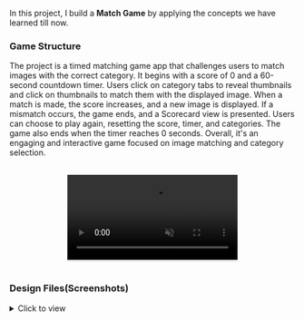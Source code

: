 In this project, I build a **Match Game** by applying the concepts we have learned till now.
### Game Structure

The project is a timed matching game app that challenges users to match images with the correct category. It begins with a score of 0 and a 60-second countdown timer. Users click on category tabs to reveal thumbnails and click on thumbnails to match them with the displayed image. When a match is made, the score increases, and a new image is displayed. If a mismatch occurs, the game ends, and a Scorecard view is presented. Users can choose to play again, resetting the score, timer, and categories. The game also ends when the timer reaches 0 seconds. Overall, it's an engaging and interactive game focused on image matching and category selection.



<br/>
<div style="text-align: center;">
  <video style="max-width:80%;box-shadow:0 2.8px 2.2px rgba(0, 0, 0, 0.12);outline:none;" loop="true" autoplay="autoplay" controls="controls" muted>
    <source src="https://assets.ccbp.in/frontend/content/react-js/match-game-output.mp4" type="video/mp4">
  </video>
</div>
<br/>

### Design Files(Screenshots)
<details>
<summary>Click to view</summary>

- ![Front Page](ss/home page.png)
- ![Match Game](https://assets.ccbp.in/frontend/content/react-js/match-game-lg-output.png)
- ![Scorecard](https://assets.ccbp.in/frontend/content/react-js/match-game-score-card-lg-output.png)

</details>
